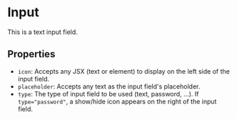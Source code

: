 # Input

This is a text input field.

## Properties

- ```icon```: Accepts any JSX (text or element) to display on the left side of the input field.
- ```placeholder```: Accepts any text as the input field's placeholder.
- ```type```: The type of input field to be used (text, password, ...). If ```type="password"```, a show/hide icon appears on the right of the input field.
